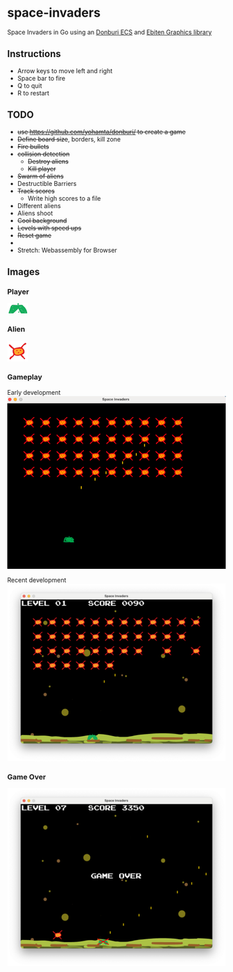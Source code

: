 # space-invaders
Space Invaders in Go using an [Donburi ECS](https://github.com/yohamta/donburi/) and [Ebiten Graphics library](https://github.com/hajimehoshi/ebiten)

## Instructions
* Arrow keys to move left and right
* Space bar to fire
* Q to quit
* R to restart

## TODO
* ~~use https://github.com/yohamta/donburi/ to create a game~~
* ~~Define board size~~, borders, kill zone
* ~~Fire bullets~~
* ~~collision detection~~
  * ~~Destroy aliens~~
  * ~~Kill player~~
* ~~Swarm of aliens~~
* Destructible Barriers
* ~~Track scores~~
  * Write high scores to a file
* Different aliens
* Aliens shoot
* ~~Cool background~~
* ~~Levels with speed ups~~
* ~~Reset game~~
* 
* Stretch: Webassembly for Browser

## Images
### Player
![Player](assets/images/ship.png)
### Alien
![Alien](assets/images/alien.png)

### Gameplay
Early development 
![Early Gameplay](docs/gameplay1.png)

Recent development
![Gameplay](docs/gameplay2.png)

### Game Over
![Game Over](docs/gameover.png)